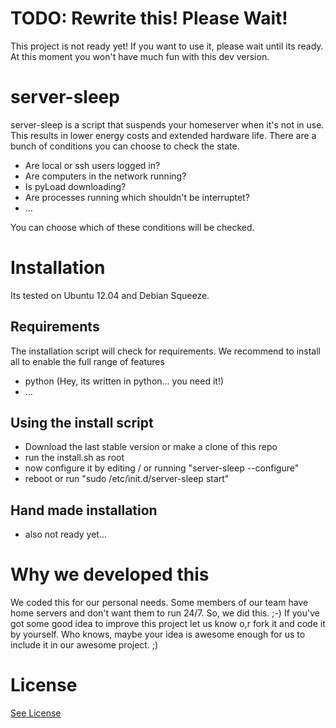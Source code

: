 TODO: Rewrite this!
Please Wait!
============
This project is not ready yet! If you want to use it, please wait until its ready. At this moment you won't have much fun with this dev version.

server-sleep
============
server-sleep is a script that suspends your homeserver when it's not in use. This results in lower energy costs and extended hardware life.
There are a bunch of conditions you can choose to check the state.
-	Are local or ssh users logged in?
-	Are computers in the network running?
-	Is pyLoad downloading?
-	Are processes running which shouldn't be interruptet?
- 	...

You can choose which of these conditions will be checked.

Installation
============
Its tested on Ubuntu 12.04 and Debian Squeeze.

Requirements
------------
The installation script will check for requirements. We recommend to install all to enable the full range of features
-	python	(Hey, its written in python… you need it!)
-	...

Using the install script
------------------------
-	Download the last stable version or make a clone of this repo
-	run the install.sh as root
-	now configure it by editing / or running "server-sleep --configure"
-	reboot or run "sudo /etc/init.d/server-sleep start"

Hand made installation
----------------------
-	also not ready yet...

Why we developed this
=====================
We coded this for our personal needs. Some members of our team have home servers and don't want them to run 24/7. So, we did this. ;-)
If you've got some good idea to improve this project let us know o,r fork it and code it by yourself. Who knows, maybe your idea is awesome enough for us to include it in our awesome project. ;)

License
=======
[See License](LICENSE)